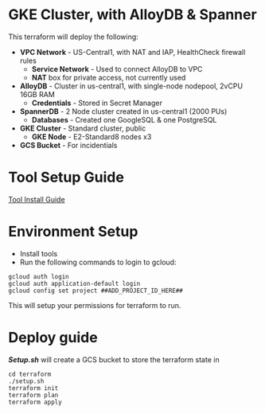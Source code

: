 # GKE Cluster, with AlloyDB & Spanner

This terraform will deploy the following:
- **VPC Network** - US-Central1, with NAT and IAP, HealthCheck firewall rules
  - **Service Network** - Used to connect AlloyDB to VPC
  - **NAT** box for private access, not currently used
- **AlloyDB** - Cluster in us-central1, with single-node nodepool, 2vCPU 16GB RAM
  - **Credentials** - Stored in Secret Manager
- **SpannerDB** - 2 Node cluster created in us-central1 (2000 PUs)
  - **Databases** - Created one GoogleSQL & one PostgreSQL
- **GKE Cluster** - Standard cluster, public
  - **GKE Node** - E2-Standard8 nodes x3
- **GCS Bucket** - For incidentials
  



# Tool Setup Guide

[Tool Install Guide](tools/ReadMe.md)

# Environment Setup
* Install tools
* Run the following commands to login to gcloud:
```
gcloud auth login
gcloud auth application-default login
gcloud config set project ##ADD_PROJECT_ID_HERE##
```

This will setup your permissions for terraform to run.

# Deploy guide
***Setup.sh*** will create a GCS bucket to store the terraform state in
```
cd terraform
./setup.sh
terraform init
terraform plan
terraform apply
```
